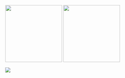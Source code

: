 <p> 
  <img height="180rem" src="https://github-readme-stats.vercel.app/api?username=RamazanKara&count_private=true&show_icons=true&theme=chartreuse-dark&include_all_commits=true&hide=prs,stars"/>

  <img height="180rem" src="https://github-readme-stats.vercel.app/api/top-langs/?username=RamazanKara&langs_count=10&layout=compact&theme=chartreuse-dark&hide=smarty"/>
</p>

<p>
  <img src="https://github-readme-stats.vercel.app/api/wakatime?username=RamazanKara&layout=default&theme=chartreuse-dark&range=all_time_since_today&custom_title=WakaTime-stats-since-May-28-2021"/>
</p>

